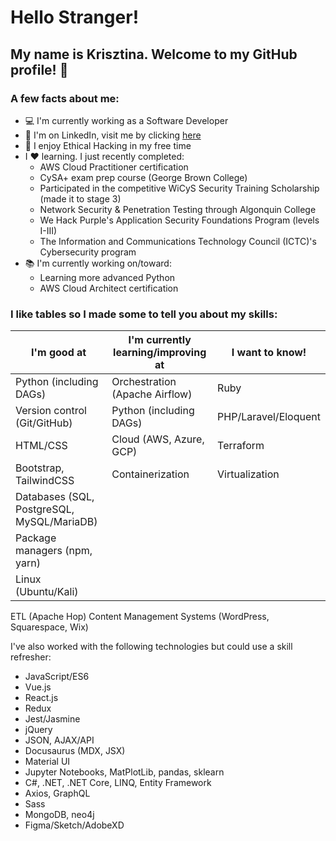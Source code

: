 # Hello Stranger!

## My name is Krisztina. Welcome to my GitHub profile! :wave:


### A few facts about me:
- :computer: I'm currently working as a Software Developer 
- :briefcase: I'm on LinkedIn, visit me by clicking [here](https://www.linkedin.com/in/krisztinapap/)
- :brain: I enjoy Ethical Hacking in my free time
- I :heart: learning. I just recently completed:
  - AWS Cloud Practitioner certification
  - CySA+ exam prep course (George Brown College)
  - Participated in the competitive WiCyS Security Training Scholarship (made it to stage 3)
  - Network Security & Penetration Testing through Algonquin College
  - We Hack Purple's Application Security Foundations Program (levels I-III)
  - The Information and Communications Technology Council (ICTC)'s Cybersecurity program
- :books: I'm currently working on/toward:
  - Learning more advanced Python 
  - AWS Cloud Architect certification

### I like tables so I made some to tell you about my skills:

I'm good at | I'm currently learning/improving at | I want to know!
------------|-------------------------------------|----------------
Python (including DAGs) | Orchestration (Apache Airflow) | Ruby
Version control (Git/GitHub) | Python (including DAGs) | PHP/Laravel/Eloquent
HTML/CSS | Cloud (AWS, Azure, GCP) | Terraform
Bootstrap, TailwindCSS | Containerization | Virtualization
Databases (SQL, PostgreSQL, MySQL/MariaDB) | 
Package managers (npm, yarn) | 
Linux (Ubuntu/Kali) | 
ETL (Apache Hop) 
Content Management Systems (WordPress, Squarespace, Wix)



I've also worked with the following technologies but could use a skill refresher:
- JavaScript/ES6
- Vue.js 
- React.js
- Redux
- Jest/Jasmine
- jQuery 
- JSON, AJAX/API  
- Docusaurus (MDX, JSX)
- Material UI
- Jupyter Notebooks, MatPlotLib, pandas, sklearn 
- C#, .NET, .NET Core, LINQ, Entity Framework  
- Axios, GraphQL 
- Sass
- MongoDB, neo4j 
- Figma/Sketch/AdobeXD
